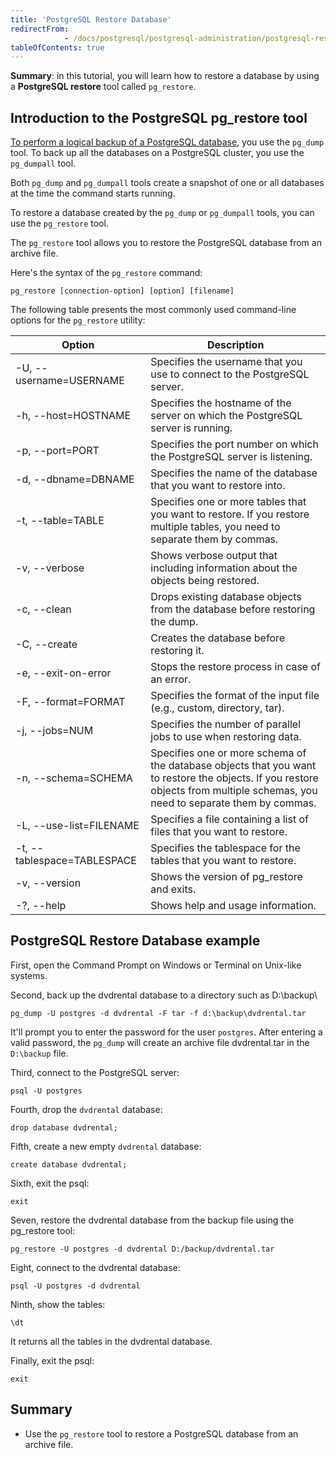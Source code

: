 ```yaml
---
title: 'PostgreSQL Restore Database'
redirectFrom: 
            - /docs/postgresql/postgresql-administration/postgresql-restore-database
tableOfContents: true
---
```



**Summary**: in this tutorial, you will learn how to restore a database by using a **PostgreSQL restore** tool called `pg_restore`.

## Introduction to the PostgreSQL pg_restore tool

[To perform a logical backup of a PostgreSQL database](/docs/postgresql/postgresql-administration/postgresql-backup-database), you use the `pg_dump` tool. To back up all the databases on a PostgreSQL cluster, you use the `pg_dumpall` tool.

Both `pg_dump` and `pg_dumpall` tools create a snapshot of one or all databases at the time the command starts running.

To restore a database created by the `pg_dump` or `pg_dumpall` tools, you can use the `pg_restore` tool.

The `pg_restore` tool allows you to restore the PostgreSQL database from an archive file.

Here's the syntax of the `pg_restore` command:

```
pg_restore [connection-option] [option] [filename]
```

The following table presents the most commonly used command-line options for the `pg_restore` utility:

| Option                      | Description                                                                                                                                                                   |
| --------------------------- | ----------------------------------------------------------------------------------------------------------------------------------------------------------------------------- |
| -U, --username=USERNAME     | Specifies the username that you use to connect to the PostgreSQL server.                                                                                                      |
| -h, --host=HOSTNAME         | Specifies the hostname of the server on which the PostgreSQL server is running.                                                                                               |
| -p, --port=PORT             | Specifies the port number on which the PostgreSQL server is listening.                                                                                                        |
| -d, --dbname=DBNAME         | Specifies the name of the database that you want to restore into.                                                                                                             |
| -t, --table=TABLE           | Specifies one or more tables that you want to restore. If you restore multiple tables, you need to separate them by commas.                                                   |
| -v, --verbose               | Shows verbose output that including information about the objects being restored.                                                                                             |
| -c, --clean                 | Drops existing database objects from the database before restoring the dump.                                                                                                  |
| -C, --create                | Creates the database before restoring it.                                                                                                                                     |
| -e, --exit-on-error         | Stops the restore process in case of an error.                                                                                                                                |
| -F, --format=FORMAT         | Specifies the format of the input file (e.g., custom, directory, tar).                                                                                                        |
| -j, --jobs=NUM              | Specifies the number of parallel jobs to use when restoring data.                                                                                                             |
| -n, --schema=SCHEMA         | Specifies one or more schema of the database objects that you want to restore the objects. If you restore objects from multiple schemas, you need to separate them by commas. |
| -L, --use-list=FILENAME     | Specifies a file containing a list of files that you want to restore.                                                                                                         |
| -t, --tablespace=TABLESPACE | Specifies the tablespace for the tables that you want to restore.                                                                                                             |
| -v, --version               | Shows the version of pg_restore and exits.                                                                                                                                    |
| -?, --help                  | Shows help and usage information.                                                                                                                                             |

## PostgreSQL Restore Database example

First, open the Command Prompt on Windows or Terminal on Unix-like systems.

Second, back up the dvdrental database to a directory such as D:\\backup\\

```
pg_dump -U postgres -d dvdrental -F tar -f d:\backup\dvdrental.tar
```

It'll prompt you to enter the password for the user `postgres`. After entering a valid password, the `pg_dump` will create an archive file dvdrental.tar in the `D:\backup` file.

Third, connect to the PostgreSQL server:

```
psql -U postgres
```

Fourth, drop the `dvdrental` database:

```
drop database dvdrental;
```

Fifth, create a new empty `dvdrental` database:

```
create database dvdrental;
```

Sixth, exit the psql:

```
exit
```

Seven, restore the dvdrental database from the backup file using the pg_restore tool:

```
pg_restore -U postgres -d dvdrental D:/backup/dvdrental.tar
```

Eight, connect to the dvdrental database:

```
psql -U postgres -d dvdrental
```

Ninth, show the tables:

```
\dt
```

It returns all the tables in the dvdrental database.

Finally, exit the psql:

```
exit
```

## Summary

- Use the `pg_restore` tool to restore a PostgreSQL database from an archive file.
